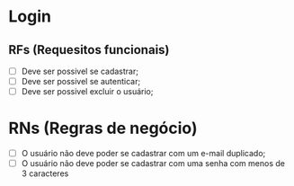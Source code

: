 # Login

## RFs (Requesitos funcionais)

- [  ] Deve ser possivel se cadastrar;
- [  ] Deve ser possivel se autenticar;
- [  ] Deve ser possivel excluir o usuário;

# RNs (Regras de negócio)

- [  ] O usuário não deve poder se cadastrar com um e-mail duplicado;
- [  ] O usuário não deve poder se cadastrar com uma senha com menos de 3 caracteres
